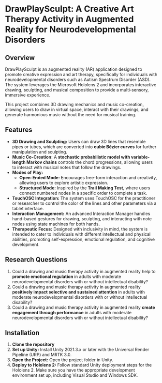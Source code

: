 # DrawPlaySculpt: A Creative Art Therapy Activity in Augmented Reality for Neurodevelopmental Disorders

## Overview
DrawPlaySculpt is an augmented reality (AR) application designed to promote creative expression and art therapy, specifically for individuals with neurodevelopmental disorders such as Autism Spectrum Disorder (ASD). The system leverages the Microsoft Hololens 2 and incorporates interactive drawing, sculpting, and musical composition to provide a multi-sensory, immersive experience.

This project combines 3D drawing mechanics and music co-creation, allowing users to draw in virtual space, interact with their drawings, and generate harmonious music without the need for musical training.

## Features
- **3D Drawing and Sculpting:** Users can draw 3D lines that resemble pipes or tubes, which are converted into **cubic Bézier curves** for further manipulation and sculpting.
- **Music Co-Creation:** A **stochastic probabilistic model with variable-length Markov chains** controls the chord progressions, allowing users to interact with musical notes that follow the drawings.
- **Modes of Play:**
  - **Open-Ended Mode:** Encourages free-form interaction and creativity, allowing users to explore artistic expression.
  - **Structured Mode:** Inspired by the **Trail Making Test**, where users connect numbered nodes in a specific order to complete a task.
- **TouchOSC Integration:** The system uses TouchOSC for the practitioner or researcher to control the color of the lines and other parameters via a tablet interface.
- **Interaction Management:** An advanced Interaction Manager handles hand-based gestures for drawing, sculpting, and interacting with note nodes using state machines for both hands.
- **Therapeutic Focus:** Designed with inclusivity in mind, the system is intended to cater to individuals with different intellectual and physical abilities, promoting self-expression, emotional regulation, and cognitive development.

## Research Questions

1. Could a drawing and music therapy activity in augmented reality help to **promote emotional regulation** in adults with moderate neurodevelopmental disorders with or without intellectual disability?
2. Could a drawing and music therapy activity in augmented reality **positively impact selective and sustained attention** in adults with moderate neurodevelopmental disorders with or without intellectual disability?
3. Could a drawing and music therapy activity in augmented reality **create engagement through performance** in adults with moderate neurodevelopmental disorders with or without intellectual disability?


## Installation

1. **Clone the repository**
2. **Set up Unity:**
Install Unity 2021.3.x or later with the Universal Render Pipeline (URP) and MRTK 3.0.
3. **Open the Project:**
Open the project folder in Unity.
4. **Deploy to Hololens 2:**
Follow standard Unity deployment steps for the Hololens 2. Make sure you have the appropriate development environment set up, including Visual Studio and Windows SDK.
